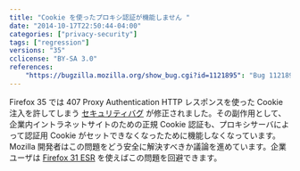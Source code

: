 ```yaml
---
title: "Cookie を使ったプロキシ認証が機能しません "
date: "2014-10-17T22:50:44-04:00"
categories: ["privacy-security"]
tags: ["regression"]
versions: "35"
cclicense: "BY-SA 3.0"
references:
    "https://bugzilla.mozilla.org/show_bug.cgi?id=1121895": "Bug 1121895 – Proxy authentication with Auth-Cookies not working anymore"
---
```

Firefox 35 では 407 Proxy Authentication HTTP レスポンスを使った Cookie 注入を許してしまう [セキュリティバグ](http://www.mozilla-japan.org/security/announce/2015/mfsa2015-04.html) が修正されました。その副作用として、企業内イントラネットサイトのための正規 Cookie 認証も、プロキシサーバによって認証用 Cookie がセットできなくなったために機能しなくなっています。Mozilla 開発者はこの問題をどう安全に解決すべきか議論を進めています。企業ユーザは [Firefox 31 ESR](https://www.mozilla.org/firefox/organizations/) を使えばこの問題を回避できます。
